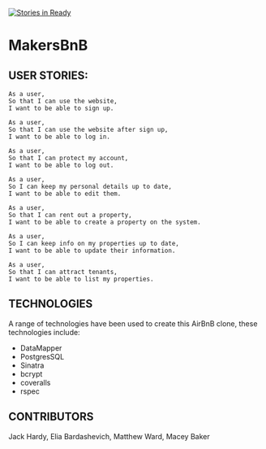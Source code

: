 [![Stories in Ready](https://badge.waffle.io/elibar-uk/MakersBnB.png?label=ready&title=Ready)](https://waffle.io/elibar-uk/MakersBnB)
# MakersBnB

USER STORIES:
------------

```
As a user,
So that I can use the website,
I want to be able to sign up.

As a user,
So that I can use the website after sign up,
I want to be able to log in.

As a user,
So that I can protect my account,
I want to be able to log out.

As a user,
So I can keep my personal details up to date,
I want to be able to edit them.

As a user,
So that I can rent out a property,
I want to be able to create a property on the system.

As a user,
So I can keep info on my properties up to date,
I want to be able to update their information.

As a user,
So that I can attract tenants,
I want to be able to list my properties.
```
TECHNOLOGIES
------------
A range of technologies have been used to create this AirBnB clone, these technologies include:
- DataMapper
- PostgresSQL
- Sinatra
- bcrypt
- coveralls
- rspec

CONTRIBUTORS
------------
Jack Hardy, Elia Bardashevich, Matthew Ward, Macey Baker
